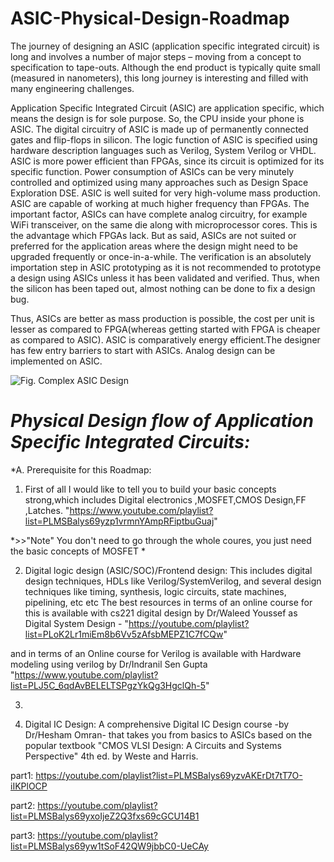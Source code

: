 # ASIC-Physical-Design-Roadmap
The journey of designing an ASIC (application specific integrated circuit) is long and involves a number of major steps – moving from a concept to specification to tape-outs. Although the end product is typically quite small (measured in nanometers), this long journey is interesting and filled with many engineering challenges.


Application Specific Integrated Circuit (ASIC) are application specific, which means the design is for sole purpose. So, the CPU inside your phone is ASIC. The digital circuitry of ASIC is made up of permanently connected gates and flip-flops in silicon. The logic function of ASIC is specified using hardware description languages such as Verilog, System Verilog or VHDL. ASIC is more power efficient than FPGAs, since its circuit is optimized for its specific function. Power consumption of ASICs can be very minutely controlled and optimized using many approaches such as Design Space Exploration DSE. ASIC is well suited for very high-volume mass production. ASIC are capable of working at much higher frequency than FPGAs. The important factor, ASICs can have complete analog circuitry, for example WiFi transceiver, on the same die along with microprocessor cores. This is the advantage which FPGAs lack. But as said, ASICs are not suited or preferred for the application areas where the design might need to be upgraded frequently or once-in-a-while. The verification is an absolutely importation step in ASIC prototyping as it is not recommended to prototype a design using ASICs unless it has been validated and verified. Thus, when the silicon has been taped out, almost nothing can be done to fix a design bug.

Thus, ASICs are better as mass production is possible, the cost per unit is lesser as compared to FPGA(whereas getting started with FPGA is cheaper as compared to ASIC). ASIC is comparatively energy efficient.The designer has few entry barriers to start with ASICs. Analog design can be implemented on ASIC.

![Fig. Complex ASIC Design](https://github.com/abdelazeem201/ASIC-Physical-Design-Roadmap/blob/main/Figures/Fig.%20Complex%20ASIC%20Design.jpeg)

# *Physical Design flow of Application Specific Integrated Circuits:*

*A. Prerequisite for this Roadmap:

1. First of all I would like to tell you to build your basic concepts strong,which includes Digital electronics ,MOSFET,CMOS Design,FF ,Latches.
"https://www.youtube.com/playlist?list=PLMSBalys69yzp1vrmnYAmpRFiptbuGuaj" 
 
*>>"Note" You don't need to go through the whole coures, you just need the basic concepts of MOSFET * 

2. Digital logic design (ASIC/SOC)/Frontend design: This includes digital design techniques, HDLs like Verilog/SystemVerilog, and several design techniques like timing, synthesis, logic circuits, state machines, pipelining, etc etc
The best resources in terms of an online course for this is available with cs221 digital design by Dr/Waleed Youssef as Digital System Design - 
"https://youtube.com/playlist?list=PLoK2Lr1miEm8b6Vv5zAfsbMEPZ1C7fCQw"

and in terms of an Online course for Verilog is available with Hardware modeling using verilog by Dr/Indranil Sen Gupta
"https://www.youtube.com/playlist?list=PLJ5C_6qdAvBELELTSPgzYkQg3HgclQh-5"

3. 

4. Digital IC Design: A comprehensive Digital IC Design course -by Dr/Hesham Omran- that takes you from basics to ASICs based on the popular textbook "CMOS VLSI Design: A Circuits and Systems Perspective" 4th ed. by Weste and Harris.

part1: https://youtube.com/playlist?list=PLMSBalys69yzvAKErDt7tT7O-iIKPlOCP

part2: https://youtube.com/playlist?list=PLMSBalys69yxoIjeZ2Q3fxs69cGCU14B1

part3: https://youtube.com/playlist?list=PLMSBalys69yw1tSoF42QW9jbbC0-UeCAy

